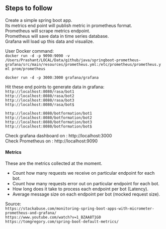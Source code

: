 ## Steps to follow

Create a simple spring boot app.  
Its metrics end point will publish metric in prometheus format.  
Prometheus will scrape metrics endpoint.  
Prometheus will save data in time series database.  
Grafana will load up this data and visualize.  

User Docker command:  
`docker run -d -p 9090:9090 -v /Users/Prashant/LOCAL/Data/github/java/springboot-prometheus-grafana/src/main/resources/prometheus.yml:/etc/prometheus/prometheus.yml prom/prometheus`  

`docker run -d -p 3000:3000 grafana/grafana`  

Hit these end points to generate data in grafana:  
`http://localhost:8080/rasa/bot1`  
`http://localhost:8080/rasa/bot2`  
`http://localhost:8080/rasa/bot3`  
`http://localhost:8080/rasa/bot$`  

`http://localhost:8080/botformation/bot1`  
`http://localhost:8080/botformation/bot2`  
`http://localhost:8080/botformation/bot3`  
`http://localhost:8080/botformation/bot$`

Check grafana dashboard on : http://localhost:3000  
Check Prometheus on : http://localhost:9090  


#### Metrics  
These are the metrics collected at the moment.  
* Count how many requests we receive on particular endpoint for each bot.  
* Count how many requests error out on particular endpoint for each bot.  
* How long does it take to process each endpoint per bot (Latency).  
* Average message size on each endpoint per bot (mocked request size).  


Source:  
`https://stackabuse.com/monitoring-spring-boot-apps-with-micrometer-prometheus-and-grafana/`  
`https://www.youtube.com/watch?v=1_BZAA8T1G0`  
`https://tomgregory.com/spring-boot-default-metrics/`  
